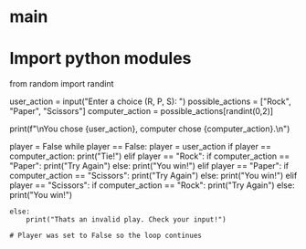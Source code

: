 # main
# Import python modules
from random import randint

user_action = input("Enter a choice (R, P, S): ")
possible_actions = ["Rock", "Paper", "Scissors"]
computer_action = possible_actions[randint(0,2)]

print(f"\nYou chose {user_action}, computer chose {computer_action}.\n")

player = False 
while player == False:
    player = user_action 
    if player == computer_action:
        print("Tie!")
    elif player == "Rock":
        if computer_action == "Paper":
            print("Try Again")
        else:
            print("You win!")
    elif player == "Paper":
        if computer_action == "Scissors":
            print("Try Again")
        else: 
            print("You win!")
    elif player == "Scissors": 
        if computer_action == "Rock":
            print("Try Again")
        else: 
            print("You win!")
    
    else:
        print("Thats an invalid play. Check your input!")
    
    # Player was set to False so the loop continues





